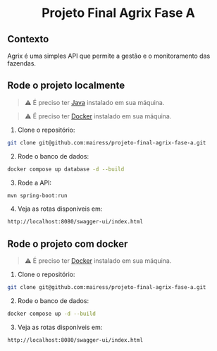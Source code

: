 # <p align="center">Projeto Final Agrix Fase A</p>

## Contexto

Agrix é uma simples API que permite a gestão e o monitoramento das fazendas.

## Rode o projeto localmente

> ⚠️ É preciso ter [Java](https://www.oracle.com/java/) instalado em sua máquina.

> ⚠️ É preciso ter [Docker](https://www.docker.com/get-started/) instalado em sua máquina.

1. Clone o repositório:

```BASH
git clone git@github.com:mairess/projeto-final-agrix-fase-a.git
```

2. Rode o banco de dados:

```BASH
docker compose up database -d --build 
```

3. Rode a API:

```BASH
mvn spring-boot:run
```

4. Veja as rotas disponíveis em:

```BASH
http://localhost:8080/swagger-ui/index.html
```

## Rode o projeto com docker

> ⚠️ É preciso ter [Docker](https://www.docker.com/get-started/) instalado em sua máquina.

1. Clone o repositório:

```BASH
git clone git@github.com:mairess/projeto-final-agrix-fase-a.git
```

2. Rode o banco de dados:

```BASH
docker compose up -d --build 
```

3. Veja as rotas disponíveis em:

```BASH
http://localhost:8080/swagger-ui/index.html
```